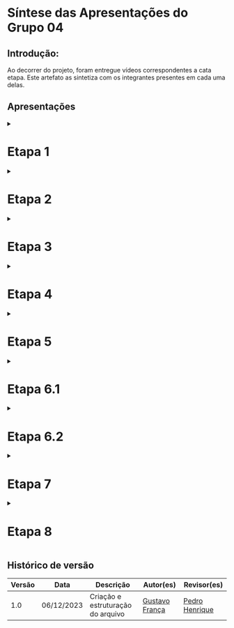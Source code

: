 # Síntese das Apresentações do Grupo 04

## Introdução:

Ao decorrer do projeto, foram entregue vídeos correspondentes a cata etapa. Este artefato as sintetiza com os integrantes presentes em cada uma delas.

## Apresentações

<details>
  <summary>
    <h1>Etapa 1</h1>
  </summary>

<center>

<iframe width="520" height="275" src="https://www.youtube.com/embed/50eZHxfH1w0?si=_S153rjyTLQSvf2z" title="YouTube video player" frameborder="0" allow="accelerometer; autoplay; clipboard-write; encrypted-media; gyroscope; picture-in-picture; web-share" allowfullscreen></iframe>

</center>

<h3>Participantes:</h3>

<p><a href="https://github.com/an4catarina">Ana Catarina</a></p>
<p><a href="https://github.com/gustavofbs">Gustavo França</a></p>
<p><a href="https://github.com/harry-cmartin">Harryson Martins</a></p>
<p><a href="https://github.com/l-ricardo">Luciano Ricardo</a></p>
<p><a href="https://github.com/Maliz30">Maria Alice</a></p>
<p><a href="https://github.com/pedro-hsf">Pedro Henrique</a></p>
<p><a href="https://github.com/ViictorHugoo">Victor Hugo</a></p>

</details>

<details>
  <summary>
    <h1>Etapa 2</h1>
  </summary>

<iframe width="520" height="275" src="https://www.youtube.com/embed/5VNroTJFvxQ?si=I3h2lxPjqywNGK1o" title="YouTube video player" frameborder="0" allow="accelerometer; autoplay; clipboard-write; encrypted-media; gyroscope; picture-in-picture; web-share" allowfullscreen></iframe>

<h3>Participantes:</h3>

<p><a href="https://github.com/an4catarina">Ana Catarina</a></p>
<p><a href="https://github.com/gustavofbs">Gustavo França</a></p>
<p><a href="https://github.com/harry-cmartin">Harryson Martins</a></p>
<p><a href="https://github.com/l-ricardo">Luciano Ricardo</a></p>
<p><a href="https://github.com/Maliz30">Maria Alice</a></p>
<p><a href="https://github.com/pedro-hsf">Pedro Henrique</a></p>
<p><a href="https://github.com/ViictorHugoo">Victor Hugo</a></p>

</details>

<details>
  <summary>
    <h1>Etapa 3</h1>
  </summary>

<iframe width="520" height="275" src="https://www.youtube.com/embed/7fP2IvI8hOc?si=F4S8sGZuueULHJrj" title="YouTube video player" frameborder="0" allow="accelerometer; autoplay; clipboard-write; encrypted-media; gyroscope; picture-in-picture; web-share" allowfullscreen></iframe>

<h3>Participantes:</h3>

<p><a href="https://github.com/an4catarina">Ana Catarina</a></p>
<p><a href="https://github.com/gustavofbs">Gustavo França</a></p>
<p><a href="https://github.com/harry-cmartin">Harryson Martins</a></p>
<p><a href="https://github.com/l-ricardo">Luciano Ricardo</a></p>
<p><a href="https://github.com/Maliz30">Maria Alice</a></p>
<p><a href="https://github.com/pedro-hsf">Pedro Henrique</a></p>
<p><a href="https://github.com/ViictorHugoo">Victor Hugo</a></p>

</details>

<details>
  <summary>
    <h1>Etapa 4</h1>
  </summary>

<iframe width="520" height="275" src="https://www.youtube.com/embed/waJ1b1dTS3o?si=9N_YxOdLdTBm-5-T" title="YouTube video player" frameborder="0" allow="accelerometer; autoplay; clipboard-write; encrypted-media; gyroscope; picture-in-picture; web-share" allowfullscreen></iframe>

<h3>Participantes:</h3>

<p><a href="https://github.com/an4catarina">Ana Catarina</a></p>
<p><a href="https://github.com/gustavofbs">Gustavo França</a></p>
<p><a href="https://github.com/harry-cmartin">Harryson Martins</a></p>
<p><a href="https://github.com/l-ricardo">Luciano Ricardo</a></p>
<p><a href="https://github.com/Maliz30">Maria Alice</a></p>
<p><a href="https://github.com/pedro-hsf">Pedro Henrique</a></p>
<p><a href="https://github.com/ViictorHugoo">Victor Hugo</a></p>

</details>


<details>
  <summary>
    <h1>Etapa 5</h1>
  </summary>

<iframe width="520" height="275" src="https://www.youtube.com/embed/mOAEfvYrvOk?si=3BSFtYne3kBN7inM" title="YouTube video player" frameborder="0" allow="accelerometer; autoplay; clipboard-write; encrypted-media; gyroscope; picture-in-picture; web-share" allowfullscreen></iframe>

<h3>Participantes:</h3>

<p><a href="https://github.com/an4catarina">Ana Catarina</a></p>
<p><a href="https://github.com/gustavofbs">Gustavo França</a></p>
<p><a href="https://github.com/harry-cmartin">Harryson Martins</a></p>
<p><a href="https://github.com/l-ricardo">Luciano Ricardo</a></p>
<p><a href="https://github.com/Maliz30">Maria Alice</a></p>
<p><a href="https://github.com/pedro-hsf">Pedro Henrique</a></p>
<p><a href="https://github.com/ViictorHugoo">Victor Hugo</a></p>

</details>


<details>
  <summary>
    <h1>Etapa 6.1</h1>
  </summary>

<iframe width="520" height="275" src="https://www.youtube.com/embed/A-VVm7DgeSY?si=p4iQ8NfrTTvbjZTk" title="YouTube video player" frameborder="0" allow="accelerometer; autoplay; clipboard-write; encrypted-media; gyroscope; picture-in-picture; web-share" allowfullscreen></iframe>

<h3>Participantes:</h3>

<p><a href="https://github.com/an4catarina">Ana Catarina</a></p>
<p><a href="https://github.com/gustavofbs">Gustavo França</a></p>
<p><a href="https://github.com/harry-cmartin">Harryson Martins</a></p>
<p><a href="https://github.com/l-ricardo">Luciano Ricardo</a></p>
<p><a href="https://github.com/Maliz30">Maria Alice</a></p>
<p><a href="https://github.com/pedro-hsf">Pedro Henrique</a></p>
<p><a href="https://github.com/ViictorHugoo">Victor Hugo</a></p>

</details>


<details>
  <summary>
    <h1>Etapa 6.2</h1>
  </summary>

<iframe width="520" height="275" src="https://www.youtube.com/embed/u_yfdYyQIhw?si=gp6PdRWzH4idbHCx" title="YouTube video player" frameborder="0" allow="accelerometer; autoplay; clipboard-write; encrypted-media; gyroscope; picture-in-picture; web-share" allowfullscreen></iframe>

<h3>Participantes:</h3>

<p><a href="https://github.com/an4catarina">Ana Catarina</a></p>
<p><a href="https://github.com/gustavofbs">Gustavo França</a></p>
<p><a href="https://github.com/harry-cmartin">Harryson Martins</a></p>
<p><a href="https://github.com/l-ricardo">Luciano Ricardo</a></p>
<p><a href="https://github.com/Maliz30">Maria Alice</a></p>
<p><a href="https://github.com/pedro-hsf">Pedro Henrique</a></p>
<p><a href="https://github.com/ViictorHugoo">Victor Hugo</a></p>

</details>


<details>
  <summary>
    <h1>Etapa 7</h1>
  </summary>

<iframe width="520" height="275" src="https://www.youtube.com/embed/xE-CKMrWD8A?si=kooI5umGAToWPwAK" title="YouTube video player" frameborder="0" allow="accelerometer; autoplay; clipboard-write; encrypted-media; gyroscope; picture-in-picture; web-share" allowfullscreen></iframe>

<h3>Participantes:</h3>

<p><a href="https://github.com/an4catarina">Ana Catarina</a></p>
<p><a href="https://github.com/gustavofbs">Gustavo França</a></p>
<p><a href="https://github.com/harry-cmartin">Harryson Martins</a></p>
<p><a href="https://github.com/l-ricardo">Luciano Ricardo</a></p>
<p><a href="https://github.com/Maliz30">Maria Alice</a></p>
<p><a href="https://github.com/pedro-hsf">Pedro Henrique</a></p>
<p><a href="https://github.com/ViictorHugoo">Victor Hugo</a></p>

</details>



<details>
  <summary>
    <h1>Etapa 8</h1>
  </summary>

<iframe width="520" height="275" src="https://www.youtube.com/embed/isF2NwR41UI?si=6_AObOFkFqqZ6tdF" title="YouTube video player" frameborder="0" allow="accelerometer; autoplay; clipboard-write; encrypted-media; gyroscope; picture-in-picture; web-share" allowfullscreen></iframe>

<h3>Participantes:</h3>

<p><a href="https://github.com/an4catarina">Ana Catarina</a></p>
<p><a href="https://github.com/gustavofbs">Gustavo França</a></p>
<p><a href="https://github.com/harry-cmartin">Harryson Martins</a></p>
<p><a href="https://github.com/l-ricardo">Luciano Ricardo</a></p>
<p><a href="https://github.com/Maliz30">Maria Alice</a></p>
<p><a href="https://github.com/pedro-hsf">Pedro Henrique</a></p>
<p><a href="https://github.com/ViictorHugoo">Victor Hugo</a></p>

</details>

## Histórico de versão

| Versão |    Data    | Descrição                         | Autor(es)                                                                                       | Revisor(es)                                    |
| ------ | :--------: | --------------------------------- | ----------------------------------------------------------------------------------------------- | ---------------------------------------------- |
| 1.0    | 06/12/2023 | Criação e estruturação do arquivo | [Gustavo França](https://github.com/gustavofbs) | [Pedro Henrique](https://github.com/pedro-hsf) |
